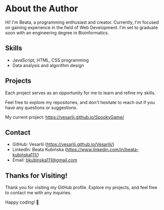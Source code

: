# About the Author

Hi! I'm Beata, a programming enthusiast and creator. Currently, I'm focused on gaining experience in the field of Web Development. I'm set to graduate soon with an engineering degree in Bioinformatics.

## Skills

- JavaScript, HTML, CSS programming
- Data analysis and algorithm design

## Projects

Each project serves as an opportunity for me to learn and refine my skills.

Feel free to explore my repositories, and don't hesitate to reach out if you have any questions or suggestions.

My current project: https://vesarlii.github.io/SpookyGame/

## Contact

- GitHub: Vesarlii (https://vesarlii.github.io/Vesarlii/)
- LinkedIn: Beata Kubińska (https://www.linkedin.com/in/beata-kubińska111/)
- Email: bkubinska111@gmail.com

## Thanks for Visiting!

Thank you for visiting my GitHub profile. Explore my projects, and feel free to contact me with any inquiries.

Happy coding! 🚀
